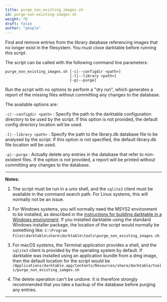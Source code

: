 ```yaml
---
title: purge_non_existing_images.sh
id: purge-non-existing-images-sh
weight: 70
draft: false
author: "people"
---
```


Find and remove entries from the library database referencing images that no longer exist in the filesystem. You must close darktable before running this script.

The script can be called with the following command line parameters:

```
purge_non_existing_images.sh [-c|--configdir <path>]
                             [-l|--library <path>]
                             [-p|--purge]
```

Run the script with no options to perform a "dry run", which generates a report of the missing files without committing any changes to the database.

The available options are:

`-c|--configdir <path>`
: Specify the path to the darktable configuration directory to be used by the script. If this option is not provided, the default config directory location will be used.

`-l|--library <path>`
: Specify the path to the library.db database file to be analysed by the script. If this option is not specified, the default library.db file location will be used.

`-p|--purge`
: Actually delete any entries in the database that refer to non-existent files. If the option is not provided, a report will be printed without committing any changes to the database.

---

**Notes:**

1. The script must be run in a unix shell, and the `sqlite3` client must be available in the command search path. For Linux systems, this will normally not be an issue. 

2. For Windows systems, you will normally need the MSYS2 environment to be installed, as described in the [instructions for building darktable in a Windows environment](https://github.com/darktable-org/darktable/blob/master/packaging/windows/BUILD.md). If you installed darktable using the standard Windows installer package, the location of the script would normally be something like: `C:\Program Files\darktable\share\darktable\tools\purge_non_existing_images.sh`.

3. For macOS systems, the Terminal application provides a shell, and the `sqlite3` client is provided by the operating system by default. If darktable was installed using an application bundle from a dmg image, then the default location for the script would be `/Applications/darktable.app/Contents/Resources/share/darktable/tools/purge_non_existing_iamges.sh`

4. The delete operation can't be undone. It is therefore strongly recommended that you take a backup of the database before purging any entries.

---

